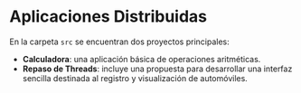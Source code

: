 # Aplicaciones Distribuidas

En la carpeta `src` se encuentran dos proyectos principales:

- **Calculadora**: una aplicación básica de operaciones aritméticas.
- **Repaso de Threads**: incluye una propuesta para desarrollar una interfaz sencilla destinada al registro y visualización de automóviles.
